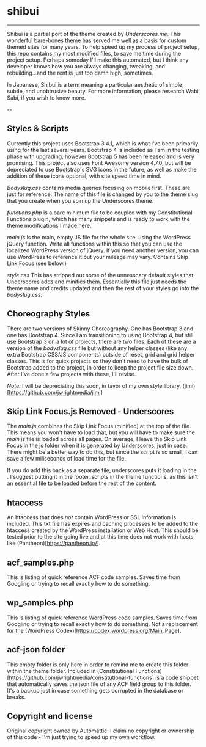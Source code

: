 # shibui
---

Shibui is a partial port of the theme created by *Underscores.me*. This wonderful bare-bones theme has served me well as a basis for custom themed sites for many years. To help speed up my process of project setup, this repo contains my most modified files, to save me time during the project setup. Perhaps someday I'll make this automated, but I think any developer knows how you are always changing, tweaking, and rebuilding...and the rent is just too damn high, sometimes.

In Japanese, Shibui is a term meaning a particular aesthetic of simple, subtle, and unobtrusive beauty. For more information, please research Wabi Sabi, if you wish to know more.

--

## Styles & Scripts

Currently this project uses Bootstrap 3.4.1, which is what I've been primarily using for the last several years. Bootstrap 4 is included as I am in the testing phase with upgrading, however Bootstrap 5 has been released and is very promising. This project also uses Font Awesome version 4.7.0, but will be depreciated to use Bootstrap's SVG icons in the future, as well as make the addition of these icons optional, with site speed time in mind. 

*Bodyslug.css* contains media queries focusing on mobile first. These are just for reference. The name of this file is changed by you to the theme slug that you create when you spin up the Underscores theme.

*functions.php* is a bare minimum file to be coupled with my Constitutional Functions plugin, which has many snippets and is ready to work with the theme modifications I made here. 

*main.js* is the main, empty JS file for the whole site, using the WordPress jQuery function. Write all functions within this so that you can use the localized WordPress version of jQuery. If you need another version, you can use WordPress to reference it but your mileage may vary. Contains Skip Link Focus (see below.)

*style.css* This has stripped out some of the unnesscary default styles that Underscores adds and minifies them. Essentially this file just needs the theme name and credits updated and then the rest of your styles go into the *bodyslug.css*.

## Choreography Styles

There are two versions of Skinny Choreography. One has Bootstrap 3 and one has Bootstrap 4. Since I am transitioning to using Bootstrap 4, but still use Bootstrap 3 on a lot of projects, there are two files. Each of these are a version of the *bodyslug.css* file but without any helper classes (like any extra Bootstrap CSS/JS components) outside of reset, grid and grid helper classes. This is for quick projects so they don't need to have the bulk of Bootstrap added to the project, in order to keep the project file size down. After I've done a few projects with these, I'll revise.

*Note:* I will be depreciating this soon, in favor of my own style library, (jimi)[https://github.com/jwrightmedia/jimi]

## Skip Link Focus.js Removed - Underscores
The *main.js* combines the Skip Link Focus (minified) at the top of the file. This means you won't have to load that, but you will have to make sure the *main.js* file is loaded across all pages. On average, I leave the Skip Link Focus in the js folder when it is generated by Underscores, just in case. There might be a better way to do this, but since the script is so small, I can save a few miliseconds of load time for the file.

If you do add this back as a separate file, underscores puts it loading in the <head>. I suggest putting it in the footer_scripts in the theme functions, as this isn't an essential file to be loaded before the rest of the content.

## htaccess

An htaccess that does *not* contain WordPress or SSL information is included. This txt file has expires and caching processes to be added to the htaccess created by the WordPress installation or Web Host. This should be tested prior to the site going live and at this time does not work with hosts like (Pantheon)[https://pantheon.io/].

## acf_samples.php

This is listing of quick reference ACF code samples. Saves time from Googling or trying to recall exactly how to do something.

## wp_samples.php

This is listing of quick reference WordPress code samples. Saves time from Googling or trying to recall exactly how to do something. Not a replacement for the (WordPress Codex)[https://codex.wordpress.org/Main_Page].

## acf-json folder

This empty folder is only here in order to remind me to create this folder within the theme folder. Included in (Constitutional Functions)[https://github.com/jwrightmedia/constitutional-functions] is a code snippet that automatically saves the json file of any ACF field group to this folder. It's a backup just in case something gets corrupted in the database or breaks.

## Copyright and license

Original copyright owned by Automattic. I claim no copyright or ownership of this code - I'm just trying to speed up my own workflow.